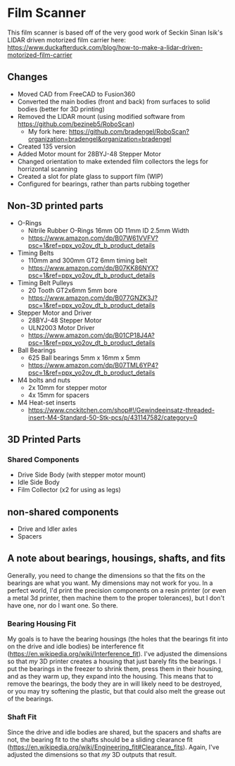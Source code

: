# Film Scanner
This film scanner is based off of the very good work of Seckin Sinan Isik's LIDAR driven motorized film carrier here: https://www.duckafterduck.com/blog/how-to-make-a-lidar-driven-motorized-film-carrier

## Changes
- Moved CAD from FreeCAD to Fusion360
- Converted the main bodies (front and back) from surfaces to solid bodies (better for 3D printing)
- Removed the LIDAR mount (using modified software from https://github.com/bezineb5/RoboScan)
    - My fork here: https://github.com/bradengel/RoboScan?organization=bradengel&organization=bradengel
- Created 135 version
- Added Motor mount for 28BYJ-48 Stepper Motor
- Changed orientation to make extended film collectors the legs for horrizontal scanning
- Created a slot for plate glass to support film (WIP)
- Configured for bearings, rather than parts rubbing together

## Non-3D printed parts
- O-Rings
    - Nitrile Rubber O-Rings 16mm OD 11mm ID 2.5mm Width
    - https://www.amazon.com/dp/B07W61VVFV?psc=1&ref=ppx_yo2ov_dt_b_product_details
- Timing Belts
    - 110mm and 300mm GT2 6mm timing belt
    - https://www.amazon.com/dp/B07KK86NYX?psc=1&ref=ppx_yo2ov_dt_b_product_details
- Timing Belt Pulleys
    - 20 Tooth GT2x6mm 5mm bore
    - https://www.amazon.com/dp/B077GNZK3J?psc=1&ref=ppx_yo2ov_dt_b_product_details
- Stepper Motor and Driver
    - 28BYJ-48 Stepper Motor
    - ULN2003 Motor Driver
    - https://www.amazon.com/dp/B01CP18J4A?psc=1&ref=ppx_yo2ov_dt_b_product_details
- Ball Bearings
    - 625 Ball bearings 5mm x 16mm x 5mm
    - https://www.amazon.com/dp/B07TML6YP4?psc=1&ref=ppx_yo2ov_dt_b_product_details
- M4 bolts and nuts
    - 2x 10mm for stepper motor
    - 4x 15mm for spacers
- M4 Heat-set inserts
    - https://www.cnckitchen.com/shop#!/Gewindeeinsatz-threaded-insert-M4-Standard-50-Stk-pcs/p/431147582/category=0

## 3D Printed Parts
### Shared Components
- Drive Side Body (with stepper motor mount)
- Idle Side Body
- Film Collector (x2 for using as legs)

## non-shared components
- Drive and Idler axles
- Spacers

## A note about bearings, housings, shafts, and fits
Generally, you need to change the dimensions so that the fits on the bearings are what you want.  My dimensions may not work for you.  In a perfect world, I'd print the precision components on a resin printer (or even a metal 3d printer, then machine them to the proper tolerances), but I don't have one, nor do I want one.  So there.
### Bearing Housing Fit
My goals is to have the bearing housings (the holes that the bearings fit into on the drive and idle bodies) be interference fit (https://en.wikipedia.org/wiki/Interference_fit).  I've adjusted the dimensions so that _my_ 3D printer creates a housing that just barely fits the bearings.  I put the bearings in the freezer to shrink them, press them in their housing, and as they warm up, they expand into the housing.  This means that to remove the bearings, the body they are in will likely need to be destroyed, or you may try softening the plastic, but that could also melt the grease out of the bearings.
### Shaft Fit
Since the drive and idle bodies are shared, but the spacers and shafts are not, the bearing fit to the shafts should be a sliding clearance fit (https://en.wikipedia.org/wiki/Engineering_fit#Clearance_fits).  Again, I've adjusted the dimensions so that _my_ 3D outputs that result.